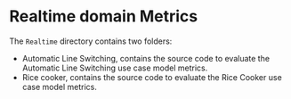 # Realtime domain Metrics
The `Realtime` directory contains two folders:
- Automatic Line Switching, contains the source code to evaluate the Automatic Line Switching use case model metrics.
- Rice cooker, contains the source code to evaluate the Rice Cooker use case model metrics.
